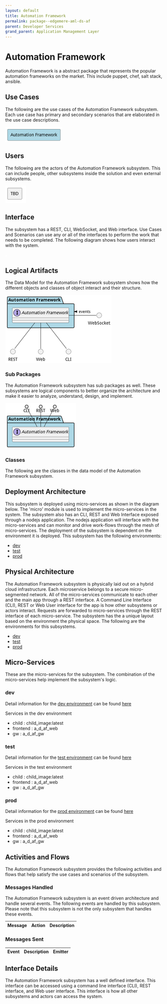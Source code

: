 ```yaml
---
layout: default
title: Automation Framework
permalink: package--edgemere-aml-ds-af
parent: Developer Services
grand_parent: Application Management Layer
---
```


# Automation Framework

Automation Framework is a abstract package that represents the popular automation frameworks on the market. This include puppet, chef, salt stack, ansible.



## Use Cases

The following are the use cases of the Automation Framework subsystem. Each use case has primary and secondary scenarios
that are elaborated in the use case descriptions.



![UseCase Diagram](./usecases.png)

## Users

The following are the actors of the Automation Framework subsystem. This can include people, other subsystems
inside the solution and even external subsystems.



![User Interaction](./userinteraction.png)

## Interface

The subsystem has a REST, CLI, WebSocket, and Web interface. Use Cases and Scenarios can use any or all
of the interfaces to perform the work that needs to be completed. The following  diagram shows how
users interact with the system.

![Scenario Mappings Diagram](./scenariomapping.png)



## Logical Artifacts

The Data Model for the  Automation Framework subsystem shows how the different objects and classes of object interact
and their structure.

![Sub Package Diagram](./subpackage.png)

### Sub Packages

The Automation Framework subsystem has sub packages as well. These subsystems are logical components to better
organize the architecture and make it easier to analyze, understand, design, and implement.



![Logical Diagram](./logical.png)

### Classes

The following are the classes in the data model of the Automation Framework subsystem.




## Deployment Architecture

This subsystem is deployed using micro-services as shown in the diagram below. The 'micro' module is
used to implement the micro-services in the system. The subsystem also has an CLI, REST and Web Interface
exposed through a nodejs application. The nodejs application will interface with the micro-services and
can monitor and drive work-flows through the mesh of micro-services. The deployment of the subsystem is
dependent on the environment it is deployed. This subsystem has the following environments:
* [dev](environment--edgemere-aml-ds-af-dev)
* [test](environment--edgemere-aml-ds-af-test)
* [prod](environment--edgemere-aml-ds-af-prod)



## Physical Architecture

The Automation Framework subsystem is physically laid out on a hybrid cloud infrastructure. Each microservice belongs
to a secure micro-segmented network. All of the micro-services communicate to each other and the main app through a
REST interface. A Command Line Interface (CLI), REST or Web User interface for the app is how other subsystems or actors
interact. Requests are forwarded to micro-services through the REST interface of each micro-service. The subsystem has
the a unique layout based on the environment the physical space. The following are the environments for this
subsystems.
* [dev](environment--edgemere-aml-ds-af-dev)
* [test](environment--edgemere-aml-ds-af-test)
* [prod](environment--edgemere-aml-ds-af-prod)


## Micro-Services

These are the micro-services for the subsystem. The combination of the micro-services help implement
the subsystem's logic.


### dev

Detail information for the [dev environment](environment--edgemere-aml-ds-af-dev)
can be found [here](environment--edgemere-aml-ds-af-dev)

Services in the dev environment

* child : child_image:latest
* frontend : a_d_af_web
* gw : a_d_af_gw


### test

Detail information for the [test environment](environment--edgemere-aml-ds-af-test)
can be found [here](environment--edgemere-aml-ds-af-test)

Services in the test environment

* child : child_image:latest
* frontend : a_d_af_web
* gw : a_d_af_gw


### prod

Detail information for the [prod environment](environment--edgemere-aml-ds-af-prod)
can be found [here](environment--edgemere-aml-ds-af-prod)

Services in the prod environment

* child : child_image:latest
* frontend : a_d_af_web
* gw : a_d_af_gw


## Activities and Flows
The Automation Framework subsystem provides the following activities and flows that help satisfy the use
cases and scenarios of the subsystem.


### Messages Handled

The Automation Framework subsystem is an event driven architecture and handle several events. The following
events are handled by this subsystem. Please note that this subsystem is not the only subsystem that handles
these events.

| Message | Action | Description |
| --- | --- | --- |



### Messages Sent

| Event | Description | Emitter |
|-------|-------------|---------|



## Interface Details
The Automation Framework subsystem has a well defined interface. This interface can be accessed using a
command line interface (CLI), REST interface, and Web user interface. This interface is how all other
subsystems and actors can access the system.


